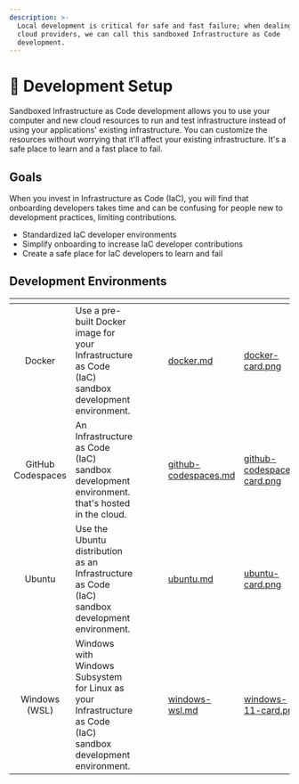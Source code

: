 ```yaml
---
description: >-
  Local development is critical for safe and fast failure; when dealing with
  cloud providers, we can call this sandboxed Infrastructure as Code
  development.
---
```


# 🔩 Development Setup

Sandboxed Infrastructure as Code development allows you to use your computer and new cloud resources to run and test infrastructure instead of using your applications' existing infrastructure. You can customize the resources without worrying that it'll affect your existing infrastructure. It's a safe place to learn and a fast place to fail.

## Goals

When you invest in Infrastructure as Code (IaC), you will find that onboarding developers takes time and can be confusing for people new to development practices, limiting contributions.

* Standardized IaC developer environments
* Simplify onboarding to increase IaC developer contributions
* Create a safe place for IaC developers to learn and fail

## Development Environments

<table data-card-size="large" data-view="cards" data-full-width="false"><thead><tr><th align="center"></th><th></th><th data-hidden></th><th data-hidden></th><th data-hidden></th><th data-hidden data-card-target data-type="content-ref"></th><th data-hidden data-card-cover data-type="files"></th><th data-hidden data-type="select"></th></tr></thead><tbody><tr><td align="center">Docker</td><td>Use a pre-built Docker image for your Infrastructure as Code (IaC) sandbox development environment.</td><td></td><td></td><td></td><td><a href="docker.md">docker.md</a></td><td><a href="../../.gitbook/assets/docker-card.png">docker-card.png</a></td><td></td></tr><tr><td align="center">GitHub Codespaces</td><td>An Infrastructure as Code (IaC) sandbox development environment. that's hosted in the cloud.</td><td></td><td></td><td></td><td><a href="github-codespaces.md">github-codespaces.md</a></td><td><a href="../../.gitbook/assets/github-codespaces-card.png">github-codespaces-card.png</a></td><td></td></tr><tr><td align="center">Ubuntu</td><td>Use the Ubuntu distribution as an Infrastructure as Code (IaC) sandbox development environment.</td><td></td><td></td><td></td><td><a href="ubuntu.md">ubuntu.md</a></td><td><a href="../../.gitbook/assets/ubuntu-card.png">ubuntu-card.png</a></td><td></td></tr><tr><td align="center">Windows (WSL)</td><td>Windows with Windows Subsystem for Linux as your Infrastructure as Code (IaC) sandbox development environment.</td><td></td><td></td><td></td><td><a href="windows-wsl.md">windows-wsl.md</a></td><td><a href="../../.gitbook/assets/windows-11-card.png">windows-11-card.png</a></td><td></td></tr></tbody></table>
